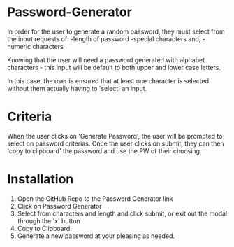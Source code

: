 # Password-Generator

In order for the user to generate a random password, they must select from the input requests of:
    -length of password
    -special characters and,
    -numeric characters

Knowing that the user will need a password generated with alphabet characters - this input will be default to both upper and lower case letters.

In this case, the user is ensured that at least one character is selected without them actually having to 'select' an input. 

# Criteria

When the user clicks on 'Generate Password', the user will be prompted to select on password criterias.
Once the user clicks on submit, they can then 'copy to clipboard' the password and use the PW of their choosing.

# Installation 

1. Open the GitHub Repo to the Password Generator link
2. Click on Password Generator
3. Select from characters and length and click submit, or exit out the modal through the 'x' button
4. Copy to Clipboard
5. Generate a new password at your pleasing as needed.

